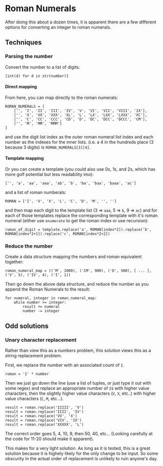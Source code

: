 # Roman Numerals

After doing this about a dozen times, it is apparent there are a few different options for converting an integer to roman numerals.

## Techniques

### Parsing the number

Convert the number to a list of digits:
```
[int(d) for d in str(number)]
```

#### Direct mapping
From here, you can map directly to the roman numerals:
```
ROMAN_NUMERALS = [
    ['', 'I', 'II', 'III', 'IV', 'V', 'VI', 'VII', 'VIII', 'IX'],
    ['', 'X', 'XX', 'XXX', 'XL', 'L', 'LX', 'LXX', 'LXXX', 'XC'],
    ['', 'C', 'CC', 'CCC', 'CD', 'D', 'DC', 'DCC', 'DCCC', 'CM'],
    ['', 'M', 'MM', 'MMM']
]
```
and use the digit list index as the outer roman numeral list index and each number as the indexes for the inner lists. (i.e. a 4 in the hundreds place (3 because 3 digits) is `ROMAN_NUMERALS[3][4]`.

#### Template mapping
Or you can create a template (you could also use 0s, 1s, and 2s, which has more golf potential but less readability imo):
```
['', 'a', 'aa', 'aaa', 'ab', 'b', 'ba', 'baa', 'baaa', 'ac']
```
and a list of roman numberals:
```
ROMAN = ['I', 'V', 'X', 'L', 'C', 'D', 'M', '', '']
```
and then map each digit to the template list (3 => `aaa`, 5 => `b`, 9 => `ac`) and for each of those templates replace the corresponding template with it's roman numeral (either use `enumerate` to get the roman index or use recursion):
```
roman_of_digit = template.replace('a', ROMAN[index*2]).replace('b', ROMAN[index*2+1]).replace('c', ROMAN[index*2+2])
```

### Reduce the number

Create a data structure mapping the numbers and roman equivalent together:
```
roman_numeral_map = (('M', 1000), ('CM', 900), ('D', 500), [ ... ], ('V', 5), ('IV', 4), ('I', 1))
```

Then go down the above data structure, and reduce the number as you append the Roman Numerals to the result:
```
for numeral, integer in roman_numeral_map:
    while number >= integer:
        result += numeral
        number -= integer
```

## Odd solutions

### Unary character replacement

Rather than view this as a numbers problem, this solution views this as a string replacement problem.

First, we replace the number with an associated count of `I`.
```
roman = 'I' * number
```

Then we just go down the line (use a  list of tuples, or just type it out with some regex) and replace an appropriate number of `I`s with higher value characters, then the slightly higher value characters (`V`, `X`, etc..) with higher value characters (`C`, `M`, etc...).
```
result = roman.replace('IIIII', 'V')
result = roman.replace('IIII', 'IV')
result = roman.replace('VV', 'X')
result = roman.replace('VIV', 'IX')
result = roman.replace('XXXXX', 'L')
```
The correct order goes 5, 4, 10, 9, then 50, 40, etc... (Looking carefully at the code for 11-20 should make it apparent).

This makes for a very light solution. As long as it is tested, this is a great solution because it is highely likely for the only change to be input. So some obscurity in the actual order of replacement is unlikely to ruin anyone's day.

